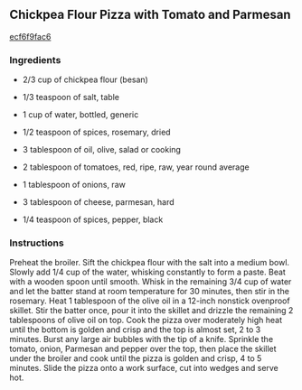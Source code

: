## Chickpea Flour Pizza with Tomato and Parmesan

[ecf6f9fac6](http://www.foodandwine.com/recipes/chickpea-flour-pizza-tomato-and-parmesan)

### Ingredients

 - 2/3 cup of chickpea flour (besan)

 - 1/3 teaspoon of salt, table

 - 1 cup of water, bottled, generic

 - 1/2 teaspoon of spices, rosemary, dried

 - 3 tablespoon of oil, olive, salad or cooking

 - 2 tablespoon of tomatoes, red, ripe, raw, year round average

 - 1 tablespoon of onions, raw

 - 3 tablespoon of cheese, parmesan, hard

 - 1/4 teaspoon of spices, pepper, black

### Instructions

Preheat the broiler. Sift the chickpea flour with the salt into a medium bowl. Slowly add 1/4 cup of the water, whisking constantly to form a paste. Beat with a wooden spoon until smooth. Whisk in the remaining 3/4 cup of water and let the batter stand at room temperature for 30 minutes, then stir in the rosemary. Heat 1 tablespoon of the olive oil in a 12-inch nonstick ovenproof skillet. Stir the batter once, pour it into the skillet and drizzle the remaining 2 tablespoons of olive oil on top. Cook the pizza over moderately high heat until the bottom is golden and crisp and the top is almost set, 2 to 3 minutes. Burst any large air bubbles with the tip of a knife. Sprinkle the tomato, onion, Parmesan and pepper over the top, then place the skillet under the broiler and cook until the pizza is golden and crisp, 4 to 5 minutes. Slide the pizza onto a work surface, cut into wedges and serve hot.
